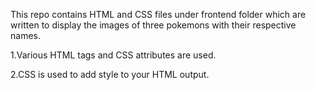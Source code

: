 This repo contains HTML and CSS files under frontend folder which are written to display the images of three pokemons with their respective names.

1.Various HTML tags and CSS attributes are used.

2.CSS is used to add style to your HTML output.


